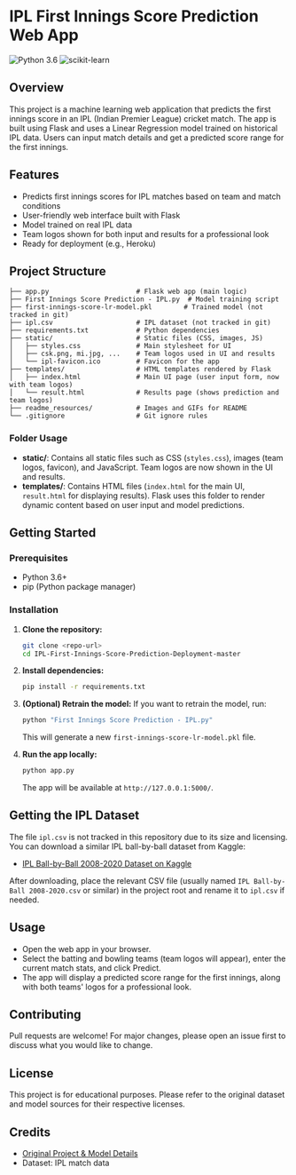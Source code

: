 # IPL First Innings Score Prediction Web App

![Python 3.6](https://img.shields.io/badge/Python-3.6-brightgreen.svg) ![scikit-learn](https://img.shields.io/badge/Library-Scikit_Learn-orange.svg)

## Overview
This project is a machine learning web application that predicts the first innings score in an IPL (Indian Premier League) cricket match. The app is built using Flask and uses a Linear Regression model trained on historical IPL data. Users can input match details and get a predicted score range for the first innings.

## Features
- Predicts first innings scores for IPL matches based on team and match conditions
- User-friendly web interface built with Flask
- Model trained on real IPL data
- Team logos shown for both input and results for a professional look
- Ready for deployment (e.g., Heroku)


## Project Structure
```
├── app.py                      # Flask web app (main logic)
├── First Innings Score Prediction - IPL.py  # Model training script
├── first-innings-score-lr-model.pkl        # Trained model (not tracked in git)
├── ipl.csv                     # IPL dataset (not tracked in git)
├── requirements.txt            # Python dependencies
├── static/                     # Static files (CSS, images, JS)
│   ├── styles.css              # Main stylesheet for UI
│   ├── csk.png, mi.jpg, ...    # Team logos used in UI and results
│   └── ipl-favicon.ico         # Favicon for the app
├── templates/                  # HTML templates rendered by Flask
│   ├── index.html              # Main UI page (user input form, now with team logos)
│   └── result.html             # Results page (shows prediction and team logos)
├── readme_resources/           # Images and GIFs for README
└── .gitignore                  # Git ignore rules
```

### Folder Usage
- **static/**: Contains all static files such as CSS (`styles.css`), images (team logos, favicon), and JavaScript. Team logos are now shown in the UI and results.
- **templates/**: Contains HTML files (`index.html` for the main UI, `result.html` for displaying results). Flask uses this folder to render dynamic content based on user input and model predictions.

## Getting Started
### Prerequisites
- Python 3.6+
- pip (Python package manager)

### Installation
1. **Clone the repository:**
   ```sh
   git clone <repo-url>
   cd IPL-First-Innings-Score-Prediction-Deployment-master
   ```
2. **Install dependencies:**
   ```sh
   pip install -r requirements.txt
   ```
3. **(Optional) Retrain the model:**
   If you want to retrain the model, run:
   ```sh
   python "First Innings Score Prediction - IPL.py"
   ```
   This will generate a new `first-innings-score-lr-model.pkl` file.

4. **Run the app locally:**
   ```sh
   python app.py
   ```
   The app will be available at `http://127.0.0.1:5000/`.

## Getting the IPL Dataset
The file `ipl.csv` is not tracked in this repository due to its size and licensing. You can download a similar IPL ball-by-ball dataset from Kaggle:

- [IPL Ball-by-Ball 2008-2020 Dataset on Kaggle](https://www.kaggle.com/datasets/patrickb1912/ipl-complete-dataset-2008-2020)

After downloading, place the relevant CSV file (usually named `IPL Ball-by-Ball 2008-2020.csv` or similar) in the project root and rename it to `ipl.csv` if needed.

## Usage
- Open the web app in your browser.
- Select the batting and bowling teams (team logos will appear), enter the current match stats, and click Predict.
- The app will display a predicted score range for the first innings, along with both teams' logos for a professional look.

## Contributing
Pull requests are welcome! For major changes, please open an issue first to discuss what you would like to change.

## License
This project is for educational purposes. Please refer to the original dataset and model sources for their respective licenses.

## Credits
- [Original Project & Model Details](https://github.com/anujvyas/Machine-Learning-Projects/tree/master/First%20Innings%20Score%20Predicton%20-%20IPL)
- Dataset: IPL match data


